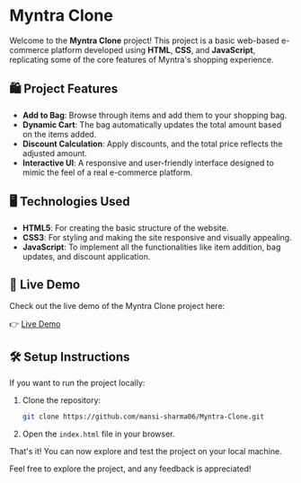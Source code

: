 # Myntra Clone

Welcome to the **Myntra Clone** project! This project is a basic web-based e-commerce platform developed using **HTML**, **CSS**, and **JavaScript**, replicating some of the core features of Myntra's shopping experience.

## 🛍️ Project Features

- **Add to Bag**: Browse through items and add them to your shopping bag.
- **Dynamic Cart**: The bag automatically updates the total amount based on the items added.
- **Discount Calculation**: Apply discounts, and the total price reflects the adjusted amount.
- **Interactive UI**: A responsive and user-friendly interface designed to mimic the feel of a real e-commerce platform.

## 🖥️ Technologies Used

- **HTML5**: For creating the basic structure of the website.
- **CSS3**: For styling and making the site responsive and visually appealing.
- **JavaScript**: To implement all the functionalities like item addition, bag updates, and discount application.

## 🚀 Live Demo

Check out the live demo of the Myntra Clone project here:

👉 [Live Demo](https://mansi-sharma06.github.io/Myntra-Clone/)

## 🛠️ Setup Instructions

If you want to run the project locally:

1. Clone the repository:

   ```bash
   git clone https://github.com/mansi-sharma06/Myntra-Clone.git
   ```

2. Open the `index.html` file in your browser.

That's it! You can now explore and test the project on your local machine.

Feel free to explore the project, and any feedback is appreciated!

